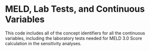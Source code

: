 # MELD, Lab Tests, and Continuous Variables
This code includes all of the concept identifiers for all the continuous variables, including the laboratory tests needed for MELD 3.0 Score calculation in the sensitivity analyses.
